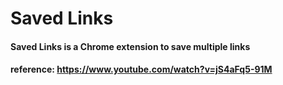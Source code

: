 # Saved Links

#### **Saved Links** is a Chrome extension to save multiple links 

#### reference: https://www.youtube.com/watch?v=jS4aFq5-91M